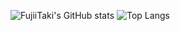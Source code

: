 ![FujiiTaki's GitHub stats](https://github-readme-stats-inky-nu-18.vercel.app/api?username=FujiiTaki&show_icons=true&count_private=true&theme=material-palenight)
![Top Langs](https://github-readme-stats-inky-nu-18.vercel.app/api/top-langs/?username=FujiiTaki&show_icons=true&theme=material-palenight)

